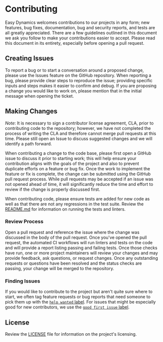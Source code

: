 # Contributing

Easy Dynamics welcomes contributions to our projects in any form; new features, bug fixes,
documentation, bug and security reports, and tests are all greatly appreciated. There are a few
guidelines outlined in this document we ask you follow to make your contributions easier to
accept. Please read this document in its entirety, especially before opening a pull
request.

## Creating Issues

To report a bug or to start a conversation around a proposed change, please use the Issues feature
on the GitHub repository. When reporting a bug, please provide clear steps to reproduce the issue;
providing specific inputs and steps makes it easier to confirm and debug. If you are proposing a
change you would like to work on, please mention that in the initial message when opening the
ticket.

## Making Changes

*Note*: It is necessary to sign a contributor license agreement, CLA, prior to contributing code
to the repository; however, we have not completed the process of writing the CLA and therefore
cannot merge pull requests at this time. Please still open an Issue to discuss suggested changes
and we will identify a path forward.

When contributing a change to the code base, please first open a GitHub issue to discuss it prior
to starting work; this will help ensure your contribution aligns with the goals of the project and
also to prevent duplicate efforts on a feature or bug fix. Once the work to implement the feature
or fix is complete, the change can be submitted using the GitHub pull request process. While pull
requests may be accepted if an issue was not opened ahead of time, it will significantly reduce
the time and effort to review if the change is properly discussed first.

When contributing code, please ensure tests are added for new code as well as that there are not
any regressions in the test suite. Review the [README.md](/README.md) for information on running
the tests and linters.

### Review Process

Open a pull request and reference the issue where the change was discussed in the body of the pull
request. Once you've opened the pull request, the automated CI workflows will run linters and tests
on the code and will provide a report listing passing and failing tests. Once those checks have
run, one or more project maintainers will review your changes and may provide feedback, ask
questions, or request changes. Once any outstanding requests or questions have been resolved and
the status checks are passing, your change will be merged to the repository.

### Finding Issues

If you would like to contribute to the project but aren't quite sure where to start, we often tag
feature requests or bug reports that need someone to pick them up with the
[`help wanted` label](/../../issues?q=is%3Aopen+is%3Aissue+label%3A%22help+wanted%22). For issues
that might be especially good for new contributors, we use the
[`good first issue` label](/../../issues?q=is%3Aopen+is%3Aissue+label%3A%22good+first+issue%22).

## License

Review the [LICENSE](/LICENSE) file for information on the project's licensing.
